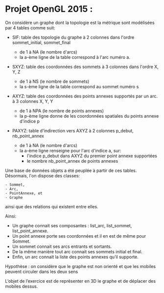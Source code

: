 # Projet OpenGL 2015 :

On considère un graphe dont la topologie est la métrique sont modélisées par 4 tables comme suit:

 - SIF: table des topologie du graphe à 2 colonnes dans l'ordre sommet_initial, sommet_final
   + de 1 à NA (le nombre d'arcs)
   + la a-ème ligne de la table correspond à l'arc numéro a.

 - SXYZ: table des coordonnées des sommets à 3 colonnes dans l'ordre X, Y, Z
    + de 1 à NS (le nombre de sommets)
    + la s-ème ligne de la table correspond au sommet numéro s

 - AXYZ: table des coordonnées des points annexes supportés par un arc. à 3 colonnes X, Y, Y
    + de 1 à NPA (le nombre de points annexes)
    + la p-ème ligne donne de les coordonnées spatiales du points annexe d'indice p

 - PAXYZ: table d'indirection vers AXYZ à 2 colonnes p_debut, nb_point_annex
    + de 1 à NA (le nombre d'arcs)
    + la a-ème ligne renseigne pour l'arc d'indice a, sur:
        * l'indice p_debut dans AXYZ du premier point annexe supportées
        * le nombre nb_point_annex de points annexes

Une base de données objets a été peuplée à partir de ces tables. Désormais, l'on dispose des classes:

    - Sommet,
    - Arc,
    - PointAnnexe, et
    - Graphe

ainsi que des relations qui existent entre elles.

Ainsi:

- Un graphe connait ses composantes : list_arc, list_sommet, list_point_annexe.
- Un point annexe porte ses coordonnées et il en est de même pour Sommet.
- Un sommet connait ses arcs entrants et sortants.
- De la même manière tout arc connait ses sommets initial et final.
- Enfin, un arc connait la liste des points annexes qu’il supporte.

Hypothèse : on considère que le graphe est non orienté et que les mobiles peuvent circuler dans les deux sens

L’objet de l’exercice est de représenter en 3D le graphe et de déplacer des mobiles dessus.